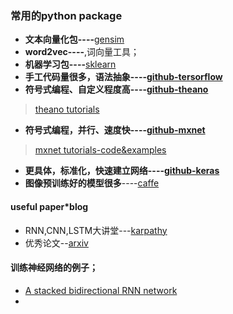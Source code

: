 ### 常用的python package
- **文本向量化包----**[gensim](http://radimrehurek.com/gensim/)
- **word2vec----**,词向量工具；
- **机器学习包----**[sklearn](http://scikit-learn.org/)
- **手工代码量很多，语法抽象----**[**github-tersorflow**](https://github.com/tensorflow/tensorflow)
- **符号式编程、自定义程度高----**[**github-theano**](https://github.com/Theano/Theano)
> [theano tutorials](http://deeplearning.net/software/theano/)
- **符号式编程，并行、速度快----**[**github-mxnet**](https://github.com/dmlc/mxnet)
> [mxnet tutorials-code&examples](http://mxnet.io/tutorials/index.html)
- **更具体，标准化，快速建立网络----**[**github-keras**](https://keras.io/)
- **图像预训练好的模型很多**----[caffe](https://github.com/BVLC/caffe)

#### useful paper*blog
- RNN,CNN,LSTM大讲堂---[karpathy](http://karpathy.github.io/)
- 优秀论文--[arxiv](https://arxiv.org/)

#### 训练神经网络的例子；
- [A stacked bidirectional RNN network](https://github.com/simaaron/kaggle-Rain)
- 
